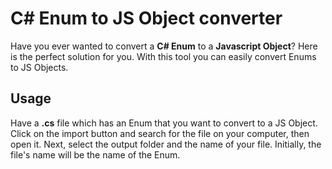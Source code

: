 # C# Enum to JS Object converter

Have you ever wanted to convert a **C# Enum** to a **Javascript Object**? Here is the perfect solution for you.
With this tool you can easily convert Enums to JS Objects.


## Usage

Have a **.cs** file which has an Enum that you want to convert to a JS Object. 
Click on the import button and search for the file on your computer, then open it.
Next, select the output folder and the name of your file. Initially, the file's name will be the name of the Enum.